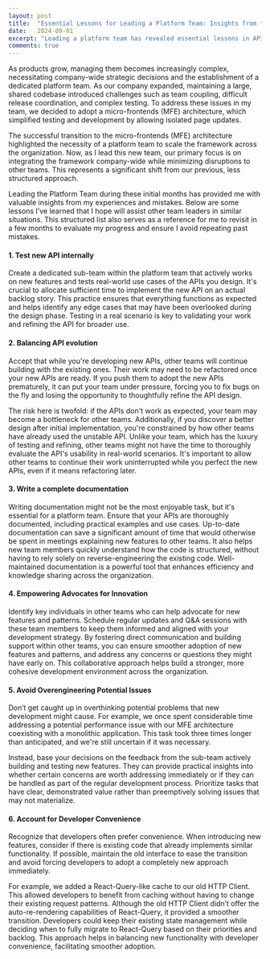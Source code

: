```yaml
---
layout: post
title:  "Essential Lessons for Leading a Platform Team: Insights from the Front Lines"
date:   2024-09-01
excerpt: "Leading a platform team has revealed essential lessons in API testing, documentation, and developer convenience for smoother integration and adoption. Here what I've learned in the first months."
comments: true
---
```

As products grow, managing them becomes increasingly complex, necessitating company-wide strategic decisions and the establishment of a dedicated platform team. 
As our company expanded, maintaining a large, shared codebase introduced challenges such as team coupling, difficult release coordination, and complex testing. 
To address these issues in my team, we decided to adopt a micro-frontends (MFE) architecture, which simplified testing and development by allowing isolated page updates.

The successful transition to the micro-frontends (MFE) architecture highlighted the necessity of a platform team to scale the framework across the organization. Now, as I lead this new team, our primary focus is on integrating the framework company-wide while minimizing disruptions to other teams. This represents a significant shift from our previous, less structured approach.

Leading the Platform Team during these initial months has provided me with valuable insights from my experiences and mistakes. Below are some lessons I’ve learned that I hope will assist other team leaders in similar situations. This structured list also serves as a reference for me to revisit in a few months to evaluate my progress and ensure I avoid repeating past mistakes.

#### 1. Test new API internally

Create a dedicated sub-team within the platform team that actively works on new features and tests real-world use cases of the APIs you design. It's crucial to allocate sufficient time to implement the new API on an actual backlog story. This practice ensures that everything functions as expected and helps identify any edge cases that may have been overlooked during the design phase. Testing in a real scenario is key to validating your work and refining the API for broader use.

#### 2. Balancing API evolution
Accept that while you're developing new APIs, other teams will continue building with the existing ones. Their work may need to be refactored once your new APIs are ready. If you push them to adopt the new APIs prematurely, it can put your team under pressure, forcing you to fix bugs on the fly and losing the opportunity to thoughtfully refine the API design.

The risk here is twofold: if the APIs don't work as expected, your team may become a bottleneck for other teams. Additionally, if you discover a better design after initial implementation, you're constrained by how other teams have already used the unstable API. Unlike your team, which has the luxury of testing and refining, other teams might not have the time to thoroughly evaluate the API's usability in real-world scenarios. It's important to allow other teams to continue their work uninterrupted while you perfect the new APIs, even if it means refactoring later.

#### 3. Write a complete documentation
Writing documentation might not be the most enjoyable task, but it's essential for a platform team. Ensure that your APIs are thoroughly documented, including practical examples and use cases. Up-to-date documentation can save a significant amount of time that would otherwise be spent in meetings explaining new features to other teams. It also helps new team members quickly understand how the code is structured, without having to rely solely on reverse-engineering the existing code. Well-maintained documentation is a powerful tool that enhances efficiency and knowledge sharing across the organization.

#### 4. Empowering Advocates for Innovation 
Identify key individuals in other teams who can help advocate for new features and patterns. Schedule regular updates and Q&A sessions with these team members to keep them informed and aligned with your development strategy. By fostering direct communication and building support within other teams, you can ensure smoother adoption of new features and patterns, and address any concerns or questions they might have early on. This collaborative approach helps build a stronger, more cohesive development environment across the organization.

#### 5. Avoid Overengineering Potential Issues
Don’t get caught up in overthinking potential problems that new development might cause. For example, we once spent considerable time addressing a potential performance issue with our MFE architecture coexisting with a monolithic application. This task took three times longer than anticipated, and we're still uncertain if it was necessary.

Instead, base your decisions on the feedback from the sub-team actively building and testing new features. They can provide practical insights into whether certain concerns are worth addressing immediately or if they can be handled as part of the regular development process. Prioritize tasks that have clear, demonstrated value rather than preemptively solving issues that may not materialize.
#### 6. **Account for Developer Convenience**
Recognize that developers often prefer convenience. When introducing new features, consider if there is existing code that already implements similar functionality. If possible, maintain the old interface to ease the transition and avoid forcing developers to adopt a completely new approach immediately.

For example, we added a React-Query-like cache to our old HTTP Client. This allowed developers to benefit from caching without having to change their existing request patterns. Although the old HTTP Client didn’t offer the auto-re-rendering capabilities of React-Query, it provided a smoother transition. Developers could keep their existing state management while deciding when to fully migrate to React-Query based on their priorities and backlog. This approach helps in balancing new functionality with developer convenience, facilitating smoother adoption.